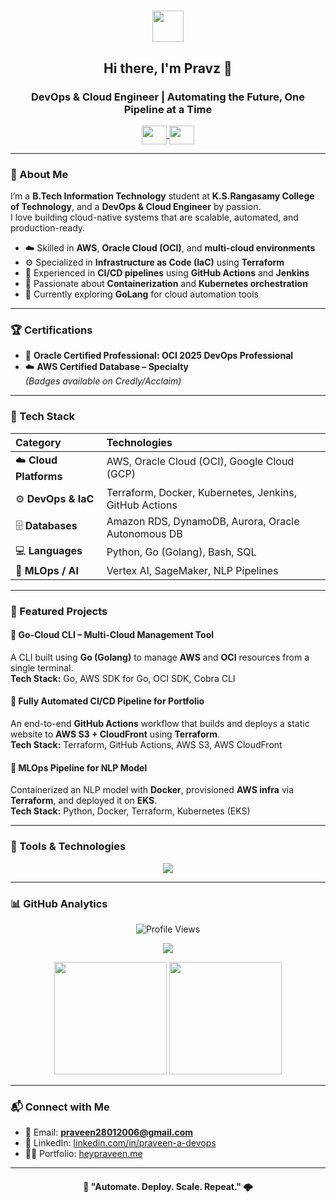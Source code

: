 <h1 align="center">
  <img src="https://camo.githubusercontent.com/21a854b4858cf3cf6549213d8a750302f74e517f39df4a77474229112887a6c5/68747470733a2f2f63646e2e6472696262626c652e636f6d2f7573657275706c6f61642f373732353831342f66696c652f6f726967696e616c2d61643334653561336435383761386139306236353836646536373731303232352e676966" width="50"/>
</h1>

<h2 align="center">Hi there, I'm <strong>Pravz</strong> 👋</h2>
<h3 align="center">DevOps & Cloud Engineer | Automating the Future, One Pipeline at a Time</h3>

<p align="center">
  <a href="https://linkedin.com/in/praveen-a-devops" target="blank">
    <img align="center" src="https://raw.githubusercontent.com/rahuldkjain/github-profile-readme-generator/master/src/images/icons/Social/linked-in-alt.svg" height="30" width="40" />
  </a>
  <a href="https://instagram.com/pravez.here" target="blank">
    <img align="center" src="https://raw.githubusercontent.com/rahuldkjain/github-profile-readme-generator/master/src/images/icons/Social/instagram.svg" height="30" width="40" />
  </a>
</p>

---

### 🧠 About Me
I’m a **B.Tech Information Technology** student at **K.S.Rangasamy College of Technology**, and a **DevOps & Cloud Engineer** by passion.  
I love building cloud-native systems that are scalable, automated, and production-ready.

- ☁️ Skilled in **AWS**, **Oracle Cloud (OCI)**, and **multi-cloud environments**  
- ⚙️ Specialized in **Infrastructure as Code (IaC)** using **Terraform**  
- 🚀 Experienced in **CI/CD pipelines** using **GitHub Actions** and **Jenkins**  
- 🐳 Passionate about **Containerization** and **Kubernetes orchestration**  
- 🧩 Currently exploring **GoLang** for cloud automation tools  

---

### 🏆 Certifications
- 🥇 **Oracle Certified Professional: OCI 2025 DevOps Professional**  
- ☁️ **AWS Certified Database – Specialty**  
*(Badges available on Credly/Acclaim)*

---

### 🧰 Tech Stack

| Category | Technologies |
| :-- | :-- |
| ☁️ **Cloud Platforms** | AWS, Oracle Cloud (OCI), Google Cloud (GCP) |
| ⚙️ **DevOps & IaC** | Terraform, Docker, Kubernetes, Jenkins, GitHub Actions |
| 🗄️ **Databases** | Amazon RDS, DynamoDB, Aurora, Oracle Autonomous DB |
| 💻 **Languages** | Python, Go (Golang), Bash, SQL |
| 🤖 **MLOps / AI** | Vertex AI, SageMaker, NLP Pipelines |

---

### 🚀 Featured Projects

#### 🧭 Go-Cloud CLI – Multi-Cloud Management Tool
A CLI built using **Go (Golang)** to manage **AWS** and **OCI** resources from a single terminal.  
**Tech Stack:** Go, AWS SDK for Go, OCI SDK, Cobra CLI

#### 🔁 Fully Automated CI/CD Pipeline for Portfolio
An end-to-end **GitHub Actions** workflow that builds and deploys a static website to **AWS S3 + CloudFront** using **Terraform**.  
**Tech Stack:** Terraform, GitHub Actions, AWS S3, AWS CloudFront

#### 🤖 MLOps Pipeline for NLP Model
Containerized an NLP model with **Docker**, provisioned **AWS infra** via **Terraform**, and deployed it on **EKS**.  
**Tech Stack:** Python, Docker, Terraform, Kubernetes (EKS)

---

### 🧩 Tools & Technologies

<p align="center">
  <img src="https://skillicons.dev/icons?i=aws,terraform,docker,kubernetes,jenkins,githubactions,python,go,bash,git,linux" />
</p>

---

### 📊 GitHub Analytics

<p align="center">
  <img src="https://komarev.com/ghpvc/?username=praveen28-devops&label=Profile%20Views&color=blueviolet&style=flat" alt="Profile Views" />
</p>

<p align="center">
  <img src="https://github-profile-trophy.vercel.app/?username=praveen28-devops&theme=radical&margin-w=15&margin-h=15" />
</p>

<p align="center">
  <img src="https://github-readme-stats.vercel.app/api?username=praveen28-devops&show_icons=true&theme=radical" height="180" />
  <img src="https://github-readme-stats.vercel.app/api/top-langs?username=praveen28-devops&layout=compact&theme=radical" height="180" />
</p>

---

### 📬 Connect with Me
- 📧 Email: **praveen28012006@gmail.com**  
- 💼 LinkedIn: [linkedin.com/in/praveen-a-devops](https://linkedin.com/in/praveen-a-devops)  
- 🧑‍💻 Portfolio: [heypraveen.me](https://heypraveen.me)

---

<h4 align="center">🚀 "Automate. Deploy. Scale. Repeat." 🌩️</h4>
